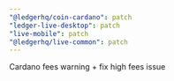 ```yaml
---
"@ledgerhq/coin-cardano": patch
"ledger-live-desktop": patch
"live-mobile": patch
"@ledgerhq/live-common": patch
---
```


Cardano fees warning + fix high fees issue
